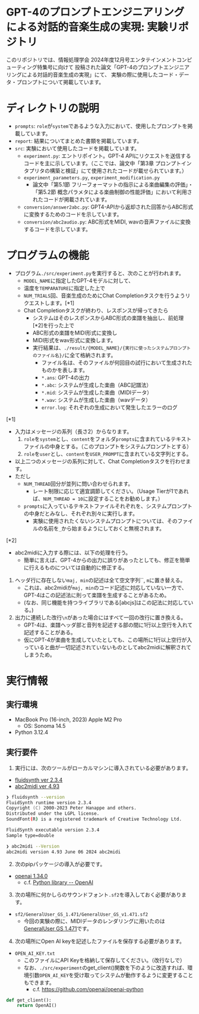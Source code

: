 # GPT-4のプロンプトエンジニアリングによる対話的音楽生成の実現: 実験リポジトリ

このリポジトリでは、情報処理学会 2024年度12月号エンタテインメントコンピューティング特集号に向けて
投稿された論文「GPT-4のプロンプトエンジニアリングによる対話的音楽生成の実現」にて、
実験の際に使用したコード・データ・プロンプトについて掲載しています。

# ディレクトリの説明
- `prompts`: `role`が`system`であるような入力において、使用したプロンプトを掲載しています。
- `report`: 結果についてまとめた書類を掲載しています。
- `src`: 実験において使用したコードを掲載しています。
  - `experiment.py`: エントリポイント。GPT-4 APIにリクエストを送信するコードを主に示しています。（ここでは、論文中「第3章 プロンプトインタプリタの構築と検証」にて使用されたコードが載せられています。）
  - `experiment_parameters.py`, `experiment_modification.py`
    - 論文中「第5.1節 フリーフォーマットの指示による楽曲編集の評価」・「第5.2節 概念パラメタによる楽曲制御の性能評価」において利用されたコードが掲載されています。
  - `conversion/answer2abc.py`: GPT4-APIから返却された回答からABC形式に変換するためのコードを示しています。
  - `conversion/abc2audio.py`: ABC形式をMIDI, wavの音声ファイルに変換するコードを示しています。

# プログラムの機能
- プログラム`./src/experiment.py`を実行すると、次のことが行われます。
  - `MODEL_NAME`に指定したGPT-4モデルに対して、
  - 温度を`TEMPARATURE`に指定した上で
  - `NUM_TRIALS`回、音楽生成のためにChat Completionタスクを行うようリクエストします。[*1]
  - Chat Completionタスクが終わり、レスポンスが帰ってきたら
    - システムはそのレスポンスからABC形式の楽譜を抽出し、前処理[*2]を行った上で
    - ABC形式の楽譜をMIDI形式に変換し
    - MIDI形式をwav形式に変換します。
    - 実行結果は、`./result/{MODEL_NAME}/{実行に使ったシステムプロンプトのファイル名}/`に全て格納されます。
      - ファイル名は、そのファイルが何回目の試行において生成されたものかを表します。
      - `*.ans`: GPT-4の出力
      - `*.abc`: システムが生成した楽曲（ABC記譜法）
      - `*.mid`: システムが生成した楽曲（MIDIデータ）
      - `*.wav`: システムが生成した楽曲（wavデータ）
      - `error.log`: それぞれの生成において発生したエラーのログ



[*1]
- 入力はメッセージの系列（長さ2）からなります。
  1. `role`を`system`とし、`content`をフォルダ`prompts`に含まれているテキストファイルの中身とする。（このプロンプトをシステムプロンプトとする）
  2. `role`を`user`とし、`content`を`USER_PROMPT`に含まれている文字列とする。
- 以上二つのメッセージの系列に対して、Chat Completionタスクを行わせます。
- ただし
  - `NUM_THREAD`回分が並列に問い合わせられます。
    - レート制限に応じて適宜調節してください。（Usage Tierが1であれば、`NUM_THREAD = 10`に設定することをお勧めします。）
  - `prompts`に入っているテキストファイルそれぞれを、システムプロンプトの中身だとみなし、それぞれ別々に実行します。
    - 実験に使用されたくないシステムプロンプトについては、そのファイルの名前を`_`から始まるようにしておくと無視されます。

[*2]
- abc2midiに入力する際には、以下の処理を行う。
  - 簡単に言えば、GPT-4からの出力に誤りがあったとしても、修正を簡単に行えるものについては自動的に修正する。
1. ヘッダ行に存在しない`maj, min`の記述は全て空文字列``, `m`に置き替える。
   - これは、abc2midiが`maj, min`のコード記述に対応していない一方で、GPT-4はこの記述法に則って楽譜を生成することがあるため。
   - (なお、同じ機能を持つライブラリである[abcjs]はこの記法に対応している。)
2.  出力に連続した改行`\n`があった場合にはすべて一回の改行に置き換える。
    - GPT-4は、楽譜ヘッダ部と音列を記述する部の間に1行以上空行を入れて記述することがある。
    - 仮にGPT-4が楽曲を生成していたとしても、この場所に1行以上空行が入っていると曲が一切記述されていないものとしてabc2midiに解釈されてしまうため。

# 実行情報

## 実行環境
- MacBook Pro (16-inch, 2023) Apple M2 Pro
  - OS: Sonoma 14.5
- Python 3.12.4

## 実行要件
1. 実行には、次のツールがローカルマシンに導入されている必要があります。
- [fluidsynth ver 2.3.4](https://www.fluidsynth.org)
- [abc2midi ver 4.93](https://abcmidi.sourceforge.io)

```zsh
❯ fluidsynth --version
FluidSynth runtime version 2.3.4
Copyright (C) 2000-2023 Peter Hanappe and others.
Distributed under the LGPL license.
SoundFont(R) is a registered trademark of Creative Technology Ltd.

FluidSynth executable version 2.3.4
Sample type=double

❯ abc2midi --Version
abc2midi version 4.93 June 06 2024 abc2midi
```

2. 次のpipパッケージの導入が必要です。
- [openai 1.34.0](https://pypi.org/project/openai/)
  - c.f. [Python library -- OpenAI](https://platform.openai.com/docs/libraries/python-library)

3. 次の場所に何かしらのサウンドフォント`.sf2`を導入しておく必要があります。
- `sf2/GeneralUser_GS_1.471/GeneralUser_GS_v1.471.sf2`
  - 今回の実験の際に、MIDIデータのレンダリングに用いたのは[GeneralUser GS 1.471](https://schristiancollins.com/generaluser.php)です。

4. 次の場所にOpen AI keyを記述したファイルを保存する必要があります。
- `OPEN_AI_KEY.txt`
  - このファイルにAPI Keyを格納して保存してください。（改行なしで）
  - なお、`./src/experiment`のget_client()関数を下のように改造すれば、環境引数`OPEN_AI_KEY`を受け取ってシステムが動作するように変更することもできます。
    - c.f. https://github.com/openai/openai-python
```py
def get_client():
    return OpenAI()
```